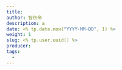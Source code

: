 ```yaml
---
title: 
author: 智伤帝
description: a
date: <% tp.date.now("YYYY-MM-DD", 1) %>
weight: 1
slug: <% tp.user.uuid() %>
producer: 
tags: 
  - 
---
```





